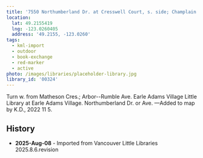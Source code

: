 ```yaml
---
title: '7550 Northumberland Dr. at Cresswell Court, s. side; Champlain Heights'
location:
  lat: 49.2155419
  lng: -123.0260405
  address: '49.2155, -123.0260'
tags:
  - kml-import
  - outdoor
  - book-exchange
  - red-marker
  - active
photo: /images/libraries/placeholder-library.jpg
library_id: '00324'
---
```

Turn w. from Matheson Cres.;
Arbor--Rumble Ave.
Earle Adams Village Little Library 
at Earle Adams Village.
Northumberland Dr. or Ave.
—Added to map by K.D., 2022 11 5.

## History
- **2025-Aug-08** - Imported from Vancouver Little Libraries 2025.8.6.revision
